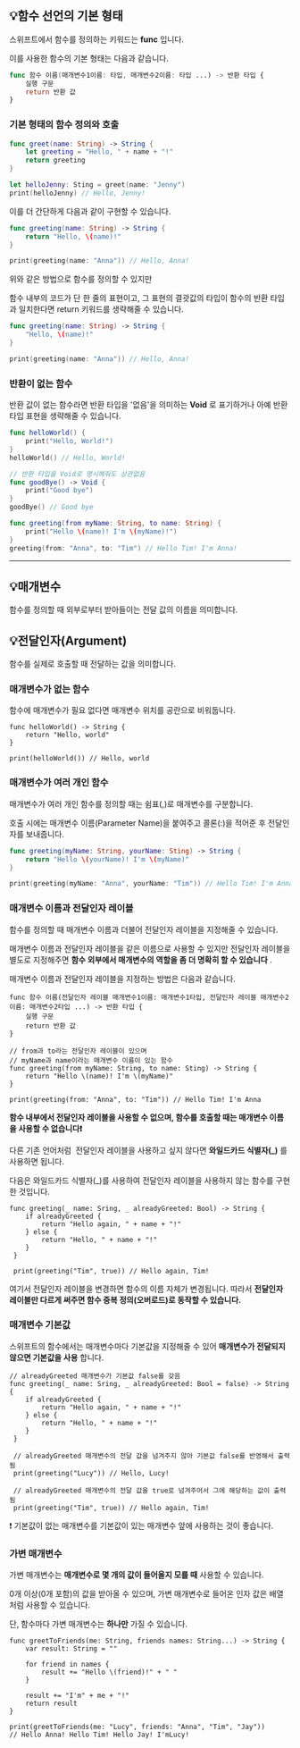 ## 💡함수 선언의 기본 형태

스위프트에서 함수를 정의하는 키워드는 **func** 입니다.

이를 사용한 함수의 기본 형태는 다음과 같습니다.

```Swift
func 함수 이름(매개변수1이름: 타입, 매개변수2이름: 타입 ...) -> 반환 타입 {
	실행 구문
    return 반환 값
}
```


### 기본 형태의 함수 정의와 호출

```Swift
func greet(name: String) -> String {
	let greeting = "Hello, " + name + "!"
    return greeting
}

let helloJenny: Sting = greet(name: "Jenny")
print(helloJenny) // Hello, Jenny!
```

이를 더 간단하게 다음과 같이 구현할 수 있습니다.

```Swift
func greeting(name: String) -> String {
	return "Hello, \(name)!"
}

print(greeting(name: "Anna")) // Hello, Anna!
```

위와 같은 방법으로 함수를 정의할 수 있지만

함수 내부의 코드가 단 한 줄의 표현이고, 그 표현의 결괏값의 타입이 함수의 반환 타입과 일치한다면 return 키워드를 생략해줄 수 있습니다.

```Swift
func greeting(name: String) -> String {
	"Hello, \(name)!"
}

print(greeting(name: "Anna")) // Hello, Anna!
```


### 반환이 없는 함수

반환 값이 없는 함수라면 반환 타입을 '없음'을 의미하는 **Void** 로 표기하거나 아예 반환 타입 표현을 생략해줄 수 있습니다.

```Swift
func helloWorld() {
	print("Hello, World!")
}
helloWorld() // Hello, World!

// 반환 타입을 Void로 명시해줘도 상관없음
func goodBye() -> Void {
	print("Good bye")
}
goodBye() // Good bye

func greeting(from myName: String, to name: String) {
	print("Hello \(name)! I'm \(myName)!")
}
greeting(from: "Anna", to: "Tim") // Hello Tim! I'm Anna!
```
---


## 💡매개변수

함수를 정의할 때 외부로부터 받아들이는 전달 값의 이름을 의미합니다.



## 💡전달인자(Argument)

함수를 실제로 호출할 때 전달하는 값을 의미합니다.



### 매개변수가 없는 함수

함수에 매개변수가 필요 없다면 매개변수 위치를 공란으로 비워둡니다.

```
func helloWorld() -> String {
	return "Hello, world"
}

print(helloWorld()) // Hello, world
```

### 매개변수가 여러 개인 함수

매개변수가 여러 개인 함수를 정의할 때는 쉼표(,)로 매개변수를 구분합니다.

호출 시에는 매개변수 이름(Parameter Name)을 붙여주고 콜론(:)을 적어준 후 전달인자를 보내줍니다.

```Swift
func greeting(myName: String, yourName: Sting) -> String {
	return "Hello \(yourName)! I'm \(myName)"
}

print(greeting(myName: "Anna", yourName: "Tim")) // Hello Tim! I'm Anna
```

### 매개변수 이름과 전달인자 레이블

함수를 정의할 때 매개변수 이름과 더불어 전달인자 레이블을 지정해줄 수 있습니다.

매개변수 이름과 전달인자 레이블을 같은 이름으로 사용할 수 있지만 전달인자 레이블을 별도로 지정해주면 **함수 외부에서 매개변수의 역할을 좀 더 명확히 할 수 있습니다** .

매개변수 이름과 전달인자 레이블을 지정하는 방법은 다음과 같습니다.

```
func 함수 이름(전달인자 레이블 매개변수1이름: 매개변수1타입, 전달인자 레이블 매개변수2이름: 매개변수2타입 ...) -> 반환 타입 {
	실행 구문
    return 반환 값
}
```

```
// from과 to라는 전달인자 레이블이 있으며
// myName과 name이라는 매개변수 이름이 있는 함수 
func greeting(from myName: String, to name: Sting) -> String {
	return "Hello \(name)! I'm \(myName)"
}

print(greeting(from: "Anna", to: "Tim")) // Hello Tim! I'm Anna
```

**함수 내부에서 전달인자 레이블을 사용할 수 없으며, 함수를 호출할 때는 매개변수 이름을 사용할 수 없습니다❗️**

다른 기존 언어처럼  전달인자 레이블을 사용하고 싶지 않다면 **와일드카드 식별자(\_)** 를 사용하면 됩니다.

다음은 와일드카드 식별자(\_)를 사용하여 전달인자 레이블을 사용하지 않는 함수를 구현한 것입니다.

```
func greeting(_ name: Sring, _ alreadyGreeted: Bool) -> String {
	if alreadyGreeted {
    	return "Hello again, " + name + "!"
    } else {
    	return "Hello, " + name + "!"
    }
 }
 
 print(greeting("Tim", true)) // Hello again, Tim!
```

여기서 전달인자 레이블을 변경하면 함수의 이름 자체가 변경됩니다. 따라서 **전달인자 레이블만 다르게 써주면 함수 중복 정의(오버로드)로 동작할 수 있습니다.**

### 매개변수 기본값

스위프트의 함수에서는 매개변수마다 기본값을 지정해줄 수 있어 **매개변수가 전달되지 않으면 기본값을 사용** 합니다.

```
// alreadyGreeted 매개변수가 기본값 false를 갖음
func greeting(_ name: Sring, _ alreadyGreeted: Bool = false) -> String {
	if alreadyGreeted {
    	return "Hello again, " + name + "!"
    } else {
    	return "Hello, " + name + "!"
    }
 }
 
 // alreadyGreeted 매개변수의 전달 값을 넘겨주지 않아 기본값 false를 반영해서 출력됨
 print(greeting("Lucy")) // Hello, Lucy!
 
 // alreadyGreeted 매개변수의 전달 값을 true로 넘겨주어서 그에 해당하는 값이 출력됨 
 print(greeting("Tim", true)) // Hello again, Tim!
```

❗️ 기본값이 없는 매개변수를 기본값이 있는 매개변수 앞에 사용하는 것이 좋습니다.

### 가변 매개변수

가변 매개변수는 **매개변수로 몇 개의 값이 들어올지 모를 때** 사용할 수 있습니다.

0개 이상(0개 포함)의 값을 받아올 수 있으며, 가변 매개변수로 들어온 인자 값은 배열처럼 사용할 수 있습니다.

단, 함수마다 가변 매개변수는 **하나만** 가질 수 있습니다.

```
func greetToFriends(me: String, friends names: String...) -> String {
	var result: String = ""
    
    for friend in names {
    	result += "Hello \(friend)!" + " "
    }
    
    result += "I'm" + me + "!"
    return result
}

print(greetToFriends(me: "Lucy", friends: "Anna", "Tim", "Jay"))
// Hello Anna! Hello Tim! Hello Jay! I'mLucy!
```